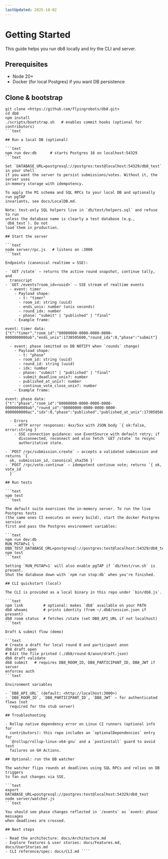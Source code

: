 ```yaml
---
lastUpdated: 2025-10-02
---
```


# Getting Started

This guide helps you run db8 locally and try the CLI and server.

## Prerequisites

- Node 20+
- Docker (for local Postgres) if you want DB persistence

## Clone & bootstrap

`````text
git clone <https://github.com/flyingrobots/db8.git>
cd db8
npm install
./scripts/bootstrap.sh   # enables commit hooks (optional for contributors)
```text

## Run a local DB (optional)

```text
npm run dev:db      # starts Postgres 16 on localhost:54329
```text

Set `DATABASE_URL=postgresql://postgres:test@localhost:54329/db8_test`
in your shell
if you want the server to persist submissions/votes. Without it, the server uses
in‑memory storage with idempotency.

To apply the M1 schema and SQL RPCs to your local DB and optionally run pgTAP
invariants, see docs/LocalDB.md.

Note: test-only SQL helpers live in `db/test/helpers.sql` and refuse to run
unless the database name is clearly a test database (e.g., `db8_test`). Do not
load them in production.

## Start the server

```text
node server/rpc.js   # listens on :3000
```text

Endpoints (canonical realtime = SSE):

- `GET /state` — returns the active round snapshot, continue tally, and
  transcript
- `GET /events?room_id=<uuid>` — SSE stream of realtime events
  - event: timer
    - Payload shape:
      - t: "timer"
      - room_id: string (uuid)
      - ends_unix: number (unix seconds)
      - round_idx: number
      - phase: "submit" | "published" | "final"
    - Example frame:

event: timer data:
{"t":"timer","room_id":"00000000-0000-0000-0000-0000000000ab","ends_unix":1730505600,"round_idx":0,"phase":"submit"}

  - event: phase (emitted on DB NOTIFY when `rounds` change)
    - Payload shape:
      - t: "phase"
      - room_id: string (uuid)
      - round_id: string (uuid)
      - idx: number
      - phase: "submit" | "published" | "final"
      - submit_deadline_unix?: number
      - published_at_unix?: number
      - continue_vote_close_unix?: number
    - Example frame:

event: phase data:
{"t":"phase","room_id":"00000000-0000-0000-0000-0000000000ab","round_id":"00000000-0000-0000-0000-0000000000ac","idx":0,"phase":"published","published_at_unix":1730505601,"continue_vote_close_unix":1730505631}

  - Errors
    - HTTP error responses: 4xx/5xx with JSON body `{ ok:false, error:string }`
    - SSE connection guidance: use EventSource with default retry; if
      disconnected, reconnect and also fetch `GET /state` to resync
      authoritative state.

- `POST /rpc/submission.create` — accepts a validated submission and returns `{
  ok, submission_id, canonical_sha256 }`
- `POST /rpc/vote.continue` — idempotent continue vote; returns `{ ok, vote_id
  }`

## Run tests

```text
npm test
```text

The default suite exercises the in-memory server. To run the live Postgres tests
(the same ones CI executes on every build), start the docker Postgres service
first and pass the Postgres environment variables:

```text
npm run dev:db
RUN_PGTAP=1 \
DB8_TEST_DATABASE_URL=postgresql://postgres:test@localhost:54329/db8_test
npm test
```text

Setting `RUN_PGTAP=1` will also enable pgTAP if `db/test/run.sh` is present.
Shut the database down with `npm run stop:db` when you're finished.

## CLI quickstart (local)

The CLI is provided as a local binary in this repo under `bin/db8.js`.

```text
npm link         # optional: makes `db8` available on your PATH
db8 whoami       # prints identity (from ~/.db8/session.json if present)
db8 room status  # fetches /state (set DB8_API_URL if not localhost)
```text

Draft & submit flow (demo)

```text
# Create a draft for local round 0 and participant anon
db8 draft open
# Edit the file printed (./db8/round-0/anon/draft.json)
db8 draft validate
db8 submit   # requires DB8_ROOM_ID, DB8_PARTICIPANT_ID, DB8_JWT if server
enforces auth
```text

Environment variables

- `DB8_API_URL` (default: <http://localhost:3000>)
- `DB8_ROOM_ID`, `DB8_PARTICIPANT_ID`, `DB8_JWT` — for authenticated flows (not
  required for the stub server)

## Troubleshooting

- Rollup native dependency error on Linux CI runners (optional info for
  contributors): this repo includes an `optionalDependencies` entry for
  `@rollup/rollup-linux-x64-gnu` and a `postinstall` guard to avoid test
  failures on GH Actions.

## Optional: run the DB watcher

The watcher flips rounds at deadlines using SQL RPCs and relies on DB triggers
to fan out changes via SSE.

```text
export DATABASE_URL=postgresql://postgres:test@localhost:54329/db8_test
node server/watcher.js
```text

You should see phase changes reflected in `/events` as `event: phase` messages
when deadlines are crossed.

## Next steps

- Read the architecture: docs/Architecture.md
- Explore features & user stories: docs/Features.md, docs/UserStories.md
- CLI reference/spec: docs/CLI.md ````
`````
